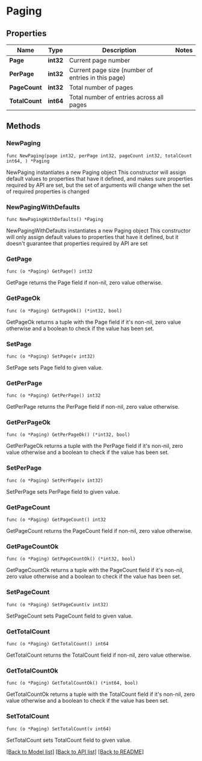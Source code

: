 # Paging

## Properties

Name | Type | Description | Notes
------------ | ------------- | ------------- | -------------
**Page** | **int32** | Current page number | 
**PerPage** | **int32** | Current page size (number of entries in this page) | 
**PageCount** | **int32** | Total number of pages | 
**TotalCount** | **int64** | Total number of entries across all pages | 

## Methods

### NewPaging

`func NewPaging(page int32, perPage int32, pageCount int32, totalCount int64, ) *Paging`

NewPaging instantiates a new Paging object
This constructor will assign default values to properties that have it defined,
and makes sure properties required by API are set, but the set of arguments
will change when the set of required properties is changed

### NewPagingWithDefaults

`func NewPagingWithDefaults() *Paging`

NewPagingWithDefaults instantiates a new Paging object
This constructor will only assign default values to properties that have it defined,
but it doesn't guarantee that properties required by API are set

### GetPage

`func (o *Paging) GetPage() int32`

GetPage returns the Page field if non-nil, zero value otherwise.

### GetPageOk

`func (o *Paging) GetPageOk() (*int32, bool)`

GetPageOk returns a tuple with the Page field if it's non-nil, zero value otherwise
and a boolean to check if the value has been set.

### SetPage

`func (o *Paging) SetPage(v int32)`

SetPage sets Page field to given value.


### GetPerPage

`func (o *Paging) GetPerPage() int32`

GetPerPage returns the PerPage field if non-nil, zero value otherwise.

### GetPerPageOk

`func (o *Paging) GetPerPageOk() (*int32, bool)`

GetPerPageOk returns a tuple with the PerPage field if it's non-nil, zero value otherwise
and a boolean to check if the value has been set.

### SetPerPage

`func (o *Paging) SetPerPage(v int32)`

SetPerPage sets PerPage field to given value.


### GetPageCount

`func (o *Paging) GetPageCount() int32`

GetPageCount returns the PageCount field if non-nil, zero value otherwise.

### GetPageCountOk

`func (o *Paging) GetPageCountOk() (*int32, bool)`

GetPageCountOk returns a tuple with the PageCount field if it's non-nil, zero value otherwise
and a boolean to check if the value has been set.

### SetPageCount

`func (o *Paging) SetPageCount(v int32)`

SetPageCount sets PageCount field to given value.


### GetTotalCount

`func (o *Paging) GetTotalCount() int64`

GetTotalCount returns the TotalCount field if non-nil, zero value otherwise.

### GetTotalCountOk

`func (o *Paging) GetTotalCountOk() (*int64, bool)`

GetTotalCountOk returns a tuple with the TotalCount field if it's non-nil, zero value otherwise
and a boolean to check if the value has been set.

### SetTotalCount

`func (o *Paging) SetTotalCount(v int64)`

SetTotalCount sets TotalCount field to given value.



[[Back to Model list]](../README.md#documentation-for-models) [[Back to API list]](../README.md#documentation-for-api-endpoints) [[Back to README]](../README.md)


